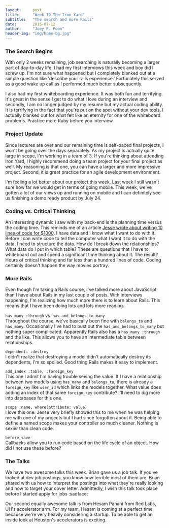 ```yaml
---
layout:     post
title:      "Week 10 The Iron Yard"
subtitle:   "The search and more Rails"
date:       2015-07-12
author:     "Joey F. Poon"
header-img: "img/home-bg.jpg"
---
```

### The Search Begins
With only 2 weeks remaining, job searching is naturally becoming a larger part of day-to-day life. I had my first interviews this week and boy did I screw up. I'm not sure what happened but I completely blanked out at a simple question like 'describe your rails experience.' Fortunately this served as a good wake up call as I performed much better subsequently.

I also had my first whiteboarding experience. It was both fun and terrifying. It's great in the sense I get to do what I love during an interview and secondly, I am no longer judged by my resume but my actual coding ability. It is terrifying in the fact that you're put on the spot without your dev tools. I actually blanked out for what felt like an eternity for one of the whiteboard problems. Practice more Ruby before you interview.

### Project Update
Since lectures are over and our remaining time is self-paced final projects, I won't be going over the days separately. As my project is actually quite large in scope, I'm working in a team of 3. If you're thinking about attending Iron Yard, I highly recommend doing a team project for your final project as well. My reasoning is that one, you can have a larger and more impressive project. Second, it is great practice for an agile development environment.

I'm feeling a lot better about our project this week. Last week I still wasn't sure how far we would get in terms of going mobile. This week, we've gotten a lot of our views up and running on mobile and I can definitely see us finishing a demo ready product by July 24.

### Coding vs. Critical Thinking
An interesting dynamic I saw with my back-end is the planning time versus the coding time. This reminds me of an article <a href="http://blog.texmexconsulting.com/clients-do-not-pay-you-for-the-code/" target="\_blank">Jesse wrote about writing 10 lines of code for $1000</a>. I have data and I know what I want to do with it. Before I can write code to tell the computer what I want it to do with the data, I need to structure the data. How do I break down the relationships? What data do I put in which table? These are questions that I have to whiteboard out and spend a significant time thinking about it. The result? Hours of critical thinking and far less than a hundred lines of code. Coding certainly doesn't happen the way movies portray.

### More Rails
Even though I'm taking a Rails course, I've talked more about JavaScript than I have about Rails in my last couple of posts. With interviews happening, I'm realizing how much more there is to learn about Rails. This means that I have been doing lots and lots more reading.

<code>has_many :through</code> vs. <code>has_and_belongs_to_many</code><br>
Throughout the course, we've basically been fine with <code>belongs_to</code> and <code>has_many</code>. Occasionally I've had to bust out the <code>has_and_belongs_to_many</code> but nothing super complicated. Apparently Rails also has a <code>has_many :through</code> and the like. This allows you to have an intermediate table between relationships.

<code>dependent: :destroy</code><br>
I didn't realize that destroying a model didn't automatically destroy its dependents, I'm so spoiled. Good thing Rails makes it easy to implement.

<code>add_index :table, :foreign_key</code><br>
This one I admit I'm having trouble seeing the value. If I have a relationship between two models using <code>has_many</code> and <code>belongs_to</code>, there is already a <code>foreign_key</code> like <code>user_id</code> which links the models together. What value does adding an index of that same <code>foreign_key</code> contribute? I'll need to dig more into databases for this one.

<code>scope :name, where(attribute: value)</code><br>
I love this one. Jesse very briefly showed this to me when he was helping me with one of my projects but I had since forgotten about it. Being able to define a named scope makes your controller so much cleaner. Nothing is sexier than clean code.

<code>before_save</code><br>
Callbacks allow you to run code based on the life cycle of an object. How did I not use these before?

### The Talks
We have two awesome talks this week. Brian gave us a job talk. If you've looked at dev job postings, you know how terrible most of them are. Brian shared with us how to interpret the postings into what they're really looking and how to target your cover letter. Admittedly, I wish this talk took place before I started apply for jobs :sadface:

Our second equally awesome talk is from Hesam Panahi from Red Labs, UH's accelerator arm. For my team, Hesam is coming at a perfect time because we're very heavily considering a startup. To be able to get an inside look at Houston's accelerators is exciting.
